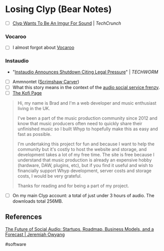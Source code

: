 # Losing Clyp (Bear Notes)
- [ ] [Clyp Wants To Be An Imgur For Sound](https://techcrunch.com/2015/02/06/clyp-wants-to-be-an-imgur-for-sound/) | *TechCrunch*
### Vocaroo

- [ ] I almost forgot about [Vocaroo](https://voca.ro/1ciKtZh2HmMY)

### Instaudio

* "[Instaudio Announces Shutdown Citing Legal Pressure](https://www.techworm.net/2019/08/instaudio-shutdown.html)" | *TECHWORM*

- [ ] Ammnontet ([Scrimshaw Carver](https://clyp.it/user/xul3du32))
- [ ] What this story means in the context of the [audio social service frenzy](https://www.vox.com/recode/22311703/clubhouse-influencer-andreessen).
- [ ] [The Kofi Page](https://ko-fi.com/whypwebsite)
> Hi, my name is Brad and I'm a web developer and music enthusiast living in the UK.  
>   
> I've been a part of the music production community since 2012 and know that music producers often need to quickly share their unfinished music so I built Whyp to hopefully make this as easy and fast as possible.  
>   
> I'm undertaking this project for fun and because I want to help the community but it's costly to host the website and storage, and development takes a lot of my free time. The site is free because I understand that music production is already an expensive hobby (hardware, DAW, plugins, etc), but if you find it useful and wish to financially support Whyp development, server costs and storage costs, I would be very grateful.  
>   
> Thanks for reading and for being a part of my project.  

- [ ] On my main Clyp account: a total of just under 3 hours of audio. The downloads total 256MB.

## References
[The Future of Social Audio: Startups, Roadmap, Business Models, and a Forecast | Jeremiah Owyang](https://web-strategist.com/blog/2021/01/30/the-future-of-social-audio-startups-roadmap-business-models-and-a-forecast/)

#software